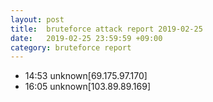 ```yaml
---
layout: post
title:  bruteforce attack report 2019-02-25
date:   2019-02-25 23:59:59 +09:00
category: bruteforce report
---
```


* 14:53 unknown[69.175.97.170]
* 16:05 unknown[103.89.89.169]
